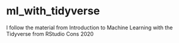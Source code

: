 # ml_with_tidyverse
I follow the material from Introduction to Machine Learning with the Tidyverse from RStudio Cons 2020
